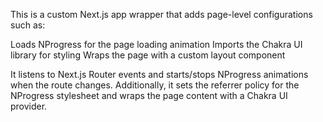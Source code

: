 This is a custom Next.js app wrapper that adds page-level configurations such as:

Loads NProgress for the page loading animation
Imports the Chakra UI library for styling
Wraps the page with a custom layout component

It listens to Next.js Router events and starts/stops NProgress animations when the route changes. Additionally, it sets the referrer policy for the NProgress stylesheet and wraps the page content with a Chakra UI provider.
